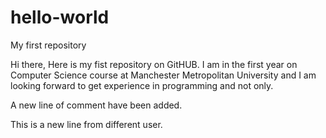 # hello-world
My first repository

Hi there,
Here is my fist repository on GitHUB. I am in the first year on Computer Science course at Manchester Metropolitan University and I am looking forward to get experience in programming and not only.

A new line of comment have been added.

This is a new line from different user.
